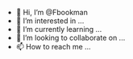 - 👋 Hi, I’m @Fbookman
- 👀 I’m interested in ...
- 🌱 I’m currently learning ...
- 💞️ I’m looking to collaborate on ...
- 📫 How to reach me ...

<!---
Fbookman/Fbookman is a ✨ special ✨ repository because its `README.md` (this file) appears on your GitHub profile.
You can click the Preview link to take a look at your changes.
--->
